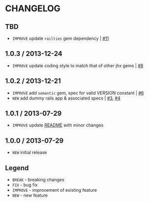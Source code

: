 CHANGELOG
=========

TBD
------------------

- `IMPROVE` update `railties` gem dependency | [#11][]


1.0.3 / 2013-12-24
------------------

- `IMPROVE` update coding style to match that of other jhx gems | [#8][]


1.0.2 / 2013-12-21
------------------

- `IMPROVE` add `semantic` gem, spec for valid VERSION constant | [#6][]
- `NEW` add dummy rails app & associated specs | [#3][], [#4][]


1.0.1 / 2013-07-29
------------------

- `IMPROVE` update [README](README.md) with minor changes


1.0.0 / 2013-07-29
------------------

- `NEW` initial release


Legend
------

- `BREAK`   - breaking changes
- `FIX`     - bug fix
- `IMPROVE` - improvement of existing feature
- `NEW`     - new feature

<!--- The following link definition list is generated by PimpMyChangelog --->
[#3]: https://github.com/jhx/gem-cssbuttongenerator-css-rails/issues/3
[#4]: https://github.com/jhx/gem-cssbuttongenerator-css-rails/issues/4
[#6]: https://github.com/jhx/gem-cssbuttongenerator-css-rails/issues/6
[#8]: https://github.com/jhx/gem-cssbuttongenerator-css-rails/issues/8
[#11]: https://github.com/jhx/gem-cssbuttongenerator-css-rails/issues/11
